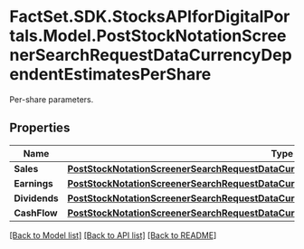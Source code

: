 # FactSet.SDK.StocksAPIforDigitalPortals.Model.PostStockNotationScreenerSearchRequestDataCurrencyDependentEstimatesPerShare
Per-share parameters.

## Properties

Name | Type | Description | Notes
------------ | ------------- | ------------- | -------------
**Sales** | [**PostStockNotationScreenerSearchRequestDataCurrencyDependentEstimatesPerShareSales**](PostStockNotationScreenerSearchRequestDataCurrencyDependentEstimatesPerShareSales.md) |  | [optional] 
**Earnings** | [**PostStockNotationScreenerSearchRequestDataCurrencyDependentEstimatesPerShareEarnings**](PostStockNotationScreenerSearchRequestDataCurrencyDependentEstimatesPerShareEarnings.md) |  | [optional] 
**Dividends** | [**PostStockNotationScreenerSearchRequestDataCurrencyDependentEstimatesPerShareDividends**](PostStockNotationScreenerSearchRequestDataCurrencyDependentEstimatesPerShareDividends.md) |  | [optional] 
**CashFlow** | [**PostStockNotationScreenerSearchRequestDataCurrencyDependentEstimatesPerShareCashFlow**](PostStockNotationScreenerSearchRequestDataCurrencyDependentEstimatesPerShareCashFlow.md) |  | [optional] 

[[Back to Model list]](../README.md#documentation-for-models) [[Back to API list]](../README.md#documentation-for-api-endpoints) [[Back to README]](../README.md)

